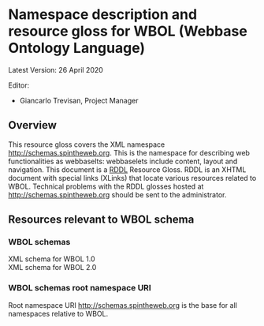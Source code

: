 # Namespace description and resource gloss for WBOL (Webbase Ontology Language) 
Latest Version: 26 April 2020 

Editor:
*	Giancarlo Trevisan, Project Manager

## Overview
This resource gloss covers the XML namespace http://schemas.spintheweb.org. This is the namespace for describing web functionalities as webbaselts: webbaselets include content, layout and navigation.
This document is a [RDDL](http://www.rddl.org/) Resource Gloss. RDDL is an XHTML document with special links (XLinks) that locate various resources related to WBOL. Technical problems with the RDDL glosses hosted at http://schemas.spintheweb.org should be sent to the administrator. 

## Resources relevant to WBOL schema 

### WBOL schemas
XML schema for WBOL 1.0<br />
XML schema for WBOL 2.0

### WBOL schemas root namespace URI
Root namespace URI http://schemas.spintheweb.org is the base for all namespaces relative to WBOL.  
